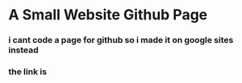 # A Small Website Github Page
### i cant code a page for github so i made it on google sites instead
### the link is 
